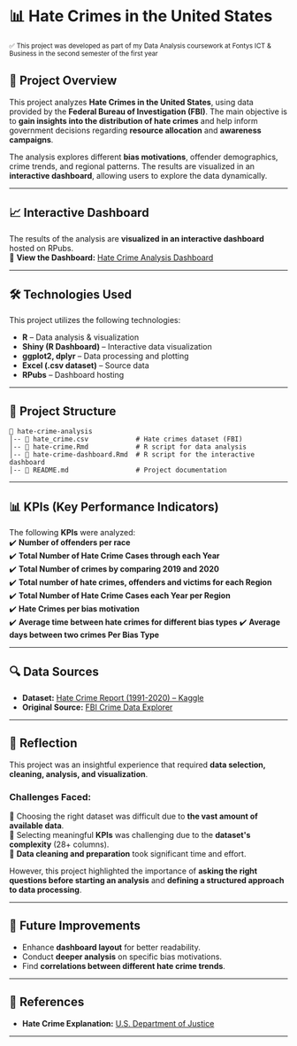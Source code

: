 # 📊 Hate Crimes in the United States  

<sub>✅ This project was developed as part of my Data Analysis coursework at Fontys ICT & Business in the second semester of the first year </sub>  

## 📌 Project Overview  
This project analyzes **Hate Crimes in the United States**, using data provided by the **Federal Bureau of Investigation (FBI)**. The main objective is to **gain insights into the distribution of hate crimes** and help inform government decisions regarding **resource allocation** and **awareness campaigns**.  

The analysis explores different **bias motivations**, offender demographics, crime trends, and regional patterns. The results are visualized in an **interactive dashboard**, allowing users to explore the data dynamically.  

---  

## 📈 Interactive Dashboard  
The results of the analysis are **visualized in an interactive dashboard** hosted on RPubs.  
🔗 **View the Dashboard:** [Hate Crime Analysis Dashboard](https://rpubs.com/robyZsrCop/1024231)  

---  

## 🛠 Technologies Used  
This project utilizes the following technologies:  
- **R** – Data analysis & visualization  
- **Shiny (R Dashboard)** – Interactive data visualization  
- **ggplot2, dplyr** – Data processing and plotting  
- **Excel (.csv dataset)** – Source data  
- **RPubs** – Dashboard hosting  

---  

## 📂 Project Structure  
```plaintext
📂 hate-crime-analysis
│-- 📄 hate_crime.csv            # Hate crimes dataset (FBI)
│-- 📄 hate-crime.Rmd            # R script for data analysis
│-- 📄 hate-crime-dashboard.Rmd  # R script for the interactive dashboard
│-- 📄 README.md                 # Project documentation
```  

---  

## 📊 KPIs (Key Performance Indicators)  
The following **KPIs** were analyzed:  
✔️ **Number of offenders per race**  
✔️ **Total Number of Hate Crime Cases through each Year**  
✔️ **Total Number of crimes by comparing 2019 and 2020**  
✔️ **Total number of hate crimes, offenders and victims for each Region**  
✔️ **Total Number of Hate Crime Cases each Year per Region**  
✔️ **Hate Crimes per bias motivation**  
✔️ **Average time between hate crimes for different bias types**
✔️ **Average days between two crimes Per Bias Type**

---  

## 🔍 Data Sources  
- **Dataset:** [Hate Crime Report (1991-2020) – Kaggle](https://www.kaggle.com/code/lewanfuowski/hate-crime-report-from-1991-to-2020/data)  
- **Original Source:** [FBI Crime Data Explorer](https://crime-data-explorer.app.cloud.gov/pages/downloads#nibrs-downloads)  


---  

## 📝 Reflection  
This project was an insightful experience that required **data selection, cleaning, analysis, and visualization**.  
### **Challenges Faced:**  
🔹 Choosing the right dataset was difficult due to **the vast amount of available data**.  
🔹 Selecting meaningful **KPIs** was challenging due to the **dataset's complexity** (28+ columns).  
🔹 **Data cleaning and preparation** took significant time and effort.  

However, this project highlighted the importance of **asking the right questions before starting an analysis** and **defining a structured approach to data processing**.  

---  

## 🚀 Future Improvements  
- Enhance **dashboard layout** for better readability.  
- Conduct **deeper analysis** on specific bias motivations.  
- Find **correlations between different hate crime trends**.  

---  

## 📝 References  
- **Hate Crime Explanation:** [U.S. Department of Justice](https://www.justice.gov/hatecrimes/hate-crime-statistics)  

---  

